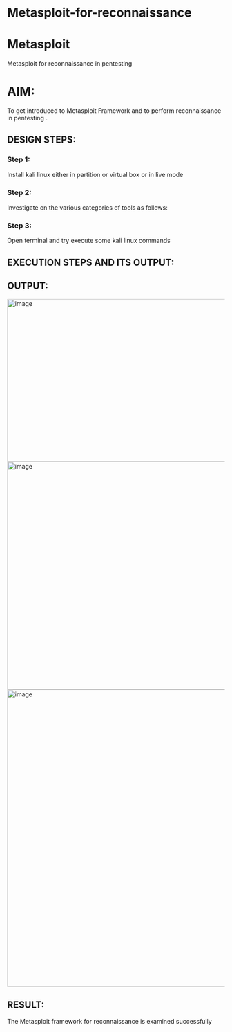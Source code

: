 # Metasploit-for-reconnaissance
# Metasploit
Metasploit for reconnaissance in pentesting

# AIM:

To get introduced to Metasploit Framework and to  perform reconnaissance  in pentesting .

## DESIGN STEPS:

### Step 1:

Install kali linux either in partition or virtual box or in live mode

### Step 2:

Investigate on the various categories of tools as follows:

### Step 3:

Open terminal and try execute some kali linux commands

## EXECUTION STEPS AND ITS OUTPUT:

## OUTPUT:


<img width="706" height="376" alt="image" src="https://github.com/user-attachments/assets/5803c5ee-f130-4e02-a438-521b31f5ad25" />

<img width="712" height="527" alt="image" src="https://github.com/user-attachments/assets/5a515951-e68b-4ccf-ada6-f16044044a7c" />

<img width="755" height="687" alt="image" src="https://github.com/user-attachments/assets/77a5eb4e-eceb-4b39-8849-283e72e4f327" />




## RESULT:
The Metasploit framework for reconnaissance is  examined successfully
